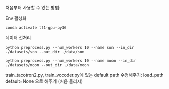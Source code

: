 처음부터 사용할 수 있는 방법:



Env 활성화

```
conda activate tf1-gpu-py36
```



데이터 전처리

```
python preprocess.py --num_workers 10 --name son --in_dir ./datasets/son --out_dir ./data/son

python preprocess.py --num_workers 10 --name moon --in_dir ./datasets/moon --out_dir ./data/moon
```



train_tacotron2.py, train_vocoder.py에 있는 default path 수정해주기:
load_path default=None 으로 해주기 (처음 돌리시)

